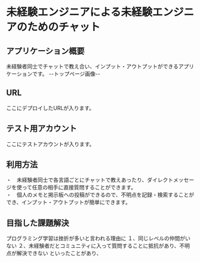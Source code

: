 # 未経験エンジニアによる未経験エンジニアのためのチャット
## アプリケーション概要
未経験者同士でチャットで教え合い、インプット・アウトプットができるアプリケーションです。
--トップページ画像--
## URL
ここにデプロイしたURLが入ります。
## テスト用アカウント
ここにテストアカウントが入ります。
## 利用方法
・　未経験者同士で各言語ごとにチャットで教えあったり、ダイレクトメッセージを使って任意の相手に直接質問することができます。　<br>
・　個人のメモと掲示板への投稿ができるので、不明点を記録・検索することができ、インプット・アウトプットが簡単にできます。　<br>
## 目指した課題解決
プログラミング学習は挫折が多いと言われる理由に
１、同じレベルの仲間がいない
２、未経験者だとコミュニティに入って質問することに抵抗があり、不明点が解決できない
といったことがあり、
